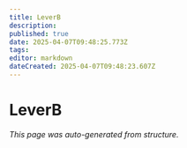 ```yaml
---
title: LeverB
description: 
published: true
date: 2025-04-07T09:48:25.773Z
tags: 
editor: markdown
dateCreated: 2025-04-07T09:48:23.607Z
---
```


# LeverB

*This page was auto-generated from structure.*
